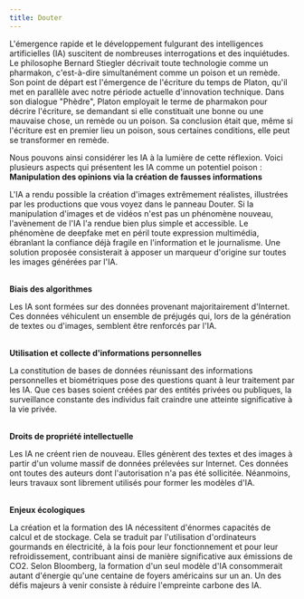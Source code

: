 ```yaml
---
title: Douter
---
```

L'émergence rapide et le développement fulgurant des intelligences artificielles (IA) suscitent de nombreuses interrogations et des inquiétudes. Le philosophe Bernard Stiegler décrivait toute technologie comme un pharmakon, c'est-à-dire simultanément comme un poison et un remède. Son point de départ est l'émergence de l'écriture du temps de Platon, qu'il met en parallèle avec notre période actuelle d'innovation technique. Dans son dialogue "Phèdre", Platon employait le terme de pharmakon pour décrire l'écriture, se demandant si elle constituait une bonne ou une mauvaise chose, un remède ou un poison. Sa conclusion était que, même si l'écriture est en premier lieu un poison, sous certaines conditions, elle peut se transformer en remède.

Nous pouvons ainsi considérer les IA à la lumière de cette réflexion. Voici plusieurs aspects qui présentent les IA comme un potentiel poison :
</br>
<b>Manipulation des opinions via la création de fausses informations </b></br>

L'IA a rendu possible la création d'images extrêmement réalistes, illustrées par les productions que vous voyez dans le panneau Douter. Si la manipulation d'images et de vidéos n'est pas un phénomène nouveau, l'avènement de l'IA l'a rendue bien plus simple et accessible. Le phénomène de deepfake met en péril toute expression multimédia, ébranlant la confiance déjà fragile en l'information et le journalisme. Une solution proposée consisterait à apposer un marqueur d'origine sur toutes les images générées par l'IA.</br>
</br>

<b>Biais des algorithmes</b>

Les IA sont formées sur des données provenant majoritairement d'Internet. Ces données véhiculent un ensemble de préjugés qui, lors de la génération de textes ou d'images, semblent être renforcés par l'IA.</br>
</br>

<b>Utilisation et collecte d'informations personnelles</b></br>

La constitution de bases de données réunissant des informations personnelles et biométriques pose des questions quant à leur traitement par les IA. Que ces bases soient créées par des entités privées ou publiques, la surveillance constante des individus fait craindre une atteinte significative à la vie privée.</br></br>

<b>Droits de propriété intellectuelle</b></br>

Les IA ne créent rien de nouveau. Elles génèrent des textes et des images à partir d'un volume massif de données prélevées sur Internet. Ces données ont toutes des auteurs dont l'autorisation n'a pas été sollicitée. Néanmoins, leurs travaux sont librement utilisés pour former les modèles d'IA.</br></br>

<b>Enjeux écologiques</b></br>

La création et la formation des IA nécessitent d'énormes capacités de calcul et de stockage. Cela se traduit par l'utilisation d'ordinateurs gourmands en électricité, à la fois pour leur fonctionnement et pour leur refroidissement, contribuant ainsi de manière significative aux émissions de CO2. Selon Bloomberg, la formation d'un seul modèle d'IA consommerait autant d'énergie qu'une centaine de foyers américains sur un an. Un des défis majeurs à venir consiste à réduire l'empreinte carbone des IA.